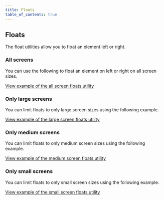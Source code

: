 ```yaml
---
title: Floats
table_of_contents: true
---
```


## Floats

The float utilities allow you to float an element left or right.


### All screens

You can use the following to float an element on left or right on all screen
sizes.

<a href="https://canonical-web-and-design.github.io/vanilla-framework/examples/utilities/floats/default/"
    class="js-example">
    View example of the all screen floats utility
</a>

### Only large screens

You can limit floats to only large screen sizes using the following example.

<a href="https://canonical-web-and-design.github.io/vanilla-framework/examples/utilities/floats/large-screens/"
    class="js-example">
    View example of the large screen floats utility
</a>

### Only medium screens

You can limit floats to only medium screen sizes using the following example.

<a href="https://canonical-web-and-design.github.io/vanilla-framework/examples/utilities/floats/medium-screens/"
    class="js-example">
    View example of the medium screen floats utility
</a>

### Only small screens

You can limit floats to only small screen sizes using the following example.

<a href="https://canonical-web-and-design.github.io/vanilla-framework/examples/utilities/floats/small-screens/"
    class="js-example">
    View example of the small screen floats utility
</a>
